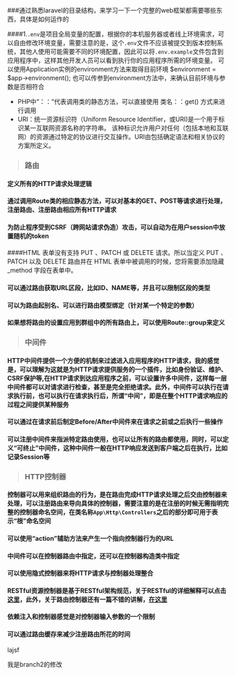 ###通过熟悉laravel的目录结构，来学习一下一个完整的web框架都需要哪些东西，具体是如何运作的


####1.`.env`是项目全局变量的配置，根据你的本机服务器或者线上环境需求，可以自由修改环境变量，需要注意的是，这个`.env`文件不应该被提交到版本控制系统，其他人使用可能需要不同的环境配置，因此可以将`.env.example`文件包含到应用程序中，这样其他开发人员可以看到执行你的应用程序所需的环境变量。
	可以使用Application实例的environment方法来取得目前环境
	$environment = $app->environment();
	也可以传参到environment方法中，来确认目前环境与参数是否相符合

* PHP中“：：”代表调用类的静态方法，可以直接使用 类名：：get() 方式来进行调用 
* URI：统一资源标识符（Uniform Resource Identifier，或URI)是一个用于标识某一互联网资源名称的字符串。 该种标识允许用户对任何（包括本地和互联网）的资源通过特定的协议进行交互操作。URI由包括确定语法和相关协议的方案所定义。


> ### 路由

#### 定义所有的HTTP请求处理逻辑
#### 通过调用Route类的相应静态方法，可以对基本的GET、POST等请求进行处理，注册路由、注册路由相应所有HTTP请求
#### 为防止程序受到CSRF（跨网站请求伪造）攻击，可以自动为在用户session中放置随机的token
####HTML 表单没有支持 PUT 、PATCH 或 DELETE 请求。所以当定义 PUT 、PATCH 以及 DELETE 路由并在 HTML 表单中被调用的时候，您将需要添加隐藏 _method 字段在表单中。
#### 可以通过路由获取URL区段，比如ID、NAME等，并且可以限制区段的类型
#### 可以为路由起别名、可以进行路由模型绑定（针对某一个特定的参数）
#### 如果想将路由的设置应用到群组中的所有路由上，可以使用Route::group来定义


> ### 中间件

#### HTTP中间件提供一个方便的机制来过滤进入应用程序的HTTP请求，我的感觉是，可以理解为这就是为HTTP请求提供服务的一个插件，比如身份验证、维护、CSRF保护等,在HTTP请求到达应用程序之前，可以设置许多中间件，这样每一层中间件都可以对请求进行检查，甚至是完全拒绝请求。此外，中间件可以执行在请求执行前，也可以执行在请求执行后，所谓“中间”，即是在整个HTTP请求响应的过程之间提供某种服务
#### 可以通过在请求前后制定Before/After中间件来在请求之前或之后执行一些操作
#### 可以注册中间件来指派特定路由使用，也可以让所有的路由都使用，同时，可以定义“可终止”中间件，这种中间件一般在HTTP响应发送到客户端之后在执行，比如记录Session等


> ### HTTP控制器

#### 控制器可以用来组织路由的行为，是在路由完成HTTP请求处理之后交由控制器来处理，可以注册路由来导向具体的控制器，需要注意的是在注册的时候无需指明完整的控制器命名空间，在类名称`App\Http\Controllers`之后的部分即可用于表示“根”命名空间
#### 可以使用“action”辅助方法来产生一个指向控制器行为的URL
#### 中间件可以在控制器路由中指定，还可以在控制器构造类中指定
#### 可以使用隐式控制器来将HTTP请求与控制器处理整合
#### RESTful资源控制器是基于RESTful架构规范，关于RESTful的详细解释可以点击[这里](http://www.ruanyifeng.com/blog/2011/09/restful.html)，此外，关于路由控制器还有一篇不错的讲解，[在这里](https://phphub.org/topics/688)
#### 依赖注入和控制器感觉是对控制器输入参数的一个限制
#### 可以通过路由缓存来减少注册路由所花的时间

lajsf

我是branch2的修改